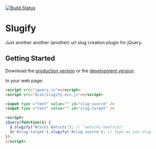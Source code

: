 [![Build Status](https://travis-ci.org/madflow/jquery-slugify.png?branch=master)](https://travis-ci.org/madflow/jquery-slugify)

# Slugify

Just another another (another) url slug creation plugin for jQuery.

## Getting Started

Download the [production version][min] or the [development version][max].

[min]: https://raw.github.com/madflow/jquery-slugify/master/dist/slugify.min.js
[max]: https://raw.github.com/madflow/jquery-slugify/master/dist/slugify.js

In your web page:

```html
<script src="jquery.js"></script>
<script src="dist/slugify.min.js"></script>

<input type ="text" value="" id="slug-source" />
<input type ="text" value="" id="slug-target" />

<script>
jQuery(function($) {
  $.slugify("Ätschi Bätschi"); // "aetschi-baetschi"
  $('#slug-target').slugify('#slug-source'); // Type as you slug
});
</script>
```
